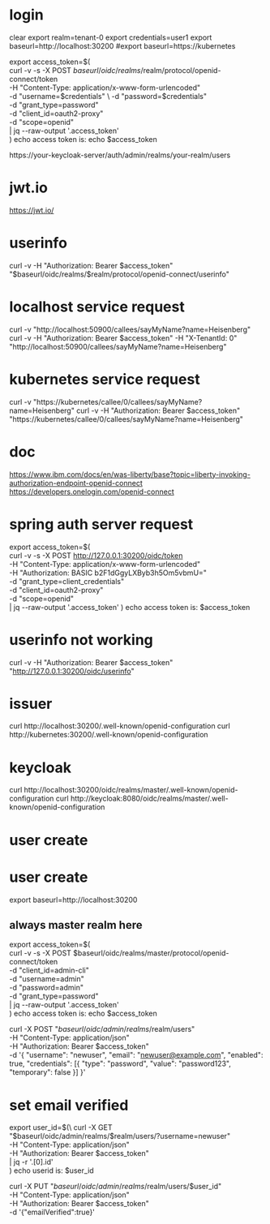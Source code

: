 # login
clear
export realm=tenant-0
export credentials=user1
export baseurl=http://localhost:30200
#export baseurl=https://kubernetes

export access_token=$(\
curl -v -s -X POST $baseurl/oidc/realms/$realm/protocol/openid-connect/token \
-H "Content-Type: application/x-www-form-urlencoded" \
-d "username=$credentials" \
-d "password=$credentials" \
-d "grant_type=password" \
-d "client_id=oauth2-proxy" \
-d "scope=openid" \
| jq --raw-output '.access_token' \
)
echo access token is: 
echo $access_token                                                                      

https://your-keycloak-server/auth/admin/realms/your-realm/users


# jwt.io 
https://jwt.io/

# userinfo
curl -v -H "Authorization: Bearer $access_token" "$baseurl/oidc/realms/$realm/protocol/openid-connect/userinfo"

# localhost service request
curl -v "http://localhost:50900/callees/sayMyName?name=Heisenberg"
curl -v -H "Authorization: Bearer $access_token" -H "X-TenantId: 0" "http://localhost:50900/callees/sayMyName?name=Heisenberg"

# kubernetes service request
curl -v "https://kubernetes/callee/0/callees/sayMyName?name=Heisenberg"
curl -v -H "Authorization: Bearer $access_token" "https://kubernetes/callee/0/callees/sayMyName?name=Heisenberg"

# doc
https://www.ibm.com/docs/en/was-liberty/base?topic=liberty-invoking-authorization-endpoint-openid-connect
https://developers.onelogin.com/openid-connect

# spring auth server request
export access_token=$(\
curl -v -s -X POST http://127.0.0.1:30200/oidc/token \
-H "Content-Type: application/x-www-form-urlencoded" \
-H "Authorization: BASIC b2F1dGgyLXByb3h5Om5vbmU=" \
-d "grant_type=client_credentials" \
-d "client_id=oauth2-proxy" \
-d "scope=openid" \
| jq --raw-output '.access_token'
)
echo access token is: $access_token

# userinfo not working
curl -v -H "Authorization: Bearer $access_token" "http://127.0.0.1:30200/oidc/userinfo"
                      
# issuer
curl http://localhost:30200/.well-known/openid-configuration
curl http://kubernetes:30200/.well-known/openid-configuration

# keycloak
curl http://localhost:30200/oidc/realms/master/.well-known/openid-configuration
curl http://keycloak:8080/oidc/realms/master/.well-known/openid-configuration
                    
# user create

# user create
export baseurl=http://localhost:30200
                                    
## always master realm here
export access_token=$(\
curl -v -s -X POST $baseurl/oidc/realms/master/protocol/openid-connect/token \
-d "client_id=admin-cli" \
-d "username=admin" \
-d "password=admin" \
-d "grant_type=password" \
| jq --raw-output '.access_token' \
)
echo access token is:
echo $access_token

curl -X POST "$baseurl/oidc/admin/realms/$realm/users" \
-H "Content-Type: application/json" \
-H "Authorization: Bearer $access_token" \
-d '{
"username": "newuser",
"email": "newuser@example.com",
"enabled": true,
"credentials": [{
"type": "password",
"value": "password123",
"temporary": false
}]
}'
                 
# set email verified
export user_id=$(\
curl -X GET "$baseurl/oidc/admin/realms/$realm/users/?username=newuser" \
-H "Content-Type: application/json" \
-H "Authorization: Bearer $access_token" \
| jq -r '.[0].id' \
)
echo userid is: $user_id

curl -X PUT "$baseurl/oidc/admin/realms/$realm/users/$user_id" \
-H "Content-Type: application/json" \
-H "Authorization: Bearer $access_token" \
-d '{"emailVerified":true}'